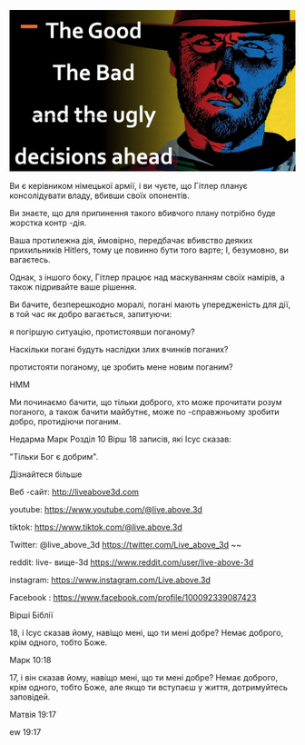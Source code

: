 ![Video cover image](../cover.jpg "cover photo")

Ви є керівником німецької армії, і ви чуєте, що Гітлер планує консолідувати владу, вбивши своїх опонентів.

Ви знаєте, що для припинення такого вбивчого плану потрібно буде жорстка контр -дія.

Ваша протилежна дія, ймовірно, передбачає вбивство деяких прихильників Hitlers, тому це повинно бути того варте; І, безумовно, ви вагаєтесь.

Однак, з іншого боку, Гітлер працює над маскуванням своїх намірів, а також підривайте ваше рішення.

Ви бачите, безперешкодно моралі, погані мають упередженість для дії, в той час як добро вагається, запитуючи:

я погіршую ситуацію, протистоявши поганому?

Наскільки погані будуть наслідки злих вчинків поганих?

протистояти поганому, це зробить мене новим поганим?

HMM

Ми починаємо бачити, що тільки доброго, хто може прочитати розум поганого, а також бачити майбутнє, може по -справжньому зробити добро, протидіючи поганим.

Недарма Марк Розділ 10 Вірш 18 записів, які Ісус сказав:

"Тільки Бог є добрим".

Дізнайтеся більше

Веб -сайт: http://liveabove3d.com

youtube: https://www.youtube.com/@live.above.3d

tiktok: https://www.tiktok.com/@live.above.3d

Twitter: @live_above_3d https://twitter.com/Live_above_3d ~~

reddit: live- вище-3d https://www.reddit.com/user/live-above-3d

instagram: https://www.instagram.com/Live.above.3d

Facebook : https://www.facebook.com/profile/100092339087423

Вірші Біблії

18, і Ісус сказав йому, навіщо мені, що ти мені добре? Немає доброго, крім одного, тобто Боже.

Марк 10:18

17, і він сказав йому, навіщо мені, що ти мені добре? Немає доброго, крім одного, тобто Боже, але якщо ти вступаєш у життя, дотримуйтесь заповідей.

Матвія 19:17

ew 19:17